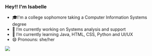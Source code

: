 ### Hey!! I'm Isabelle 

- 🎓I'm a college sophomore taking a
Computer Information Systems degree
- 🔭 I’m currently working on Systems analysis and support
- 🌱 I’m currently learning Java, HTML, CSS, Python and UI/UX
- 😄 Pronouns: she/her

<div> 
   <a href="https://www.instagram.com/isabelle_yasmor/" target="_blank"><img src="https://img.shields.io/badge/-Instagram-%23E4405F?style=for-the-badge&logo=instagram&logoColor=white" target="_blank"></a>
</div>
